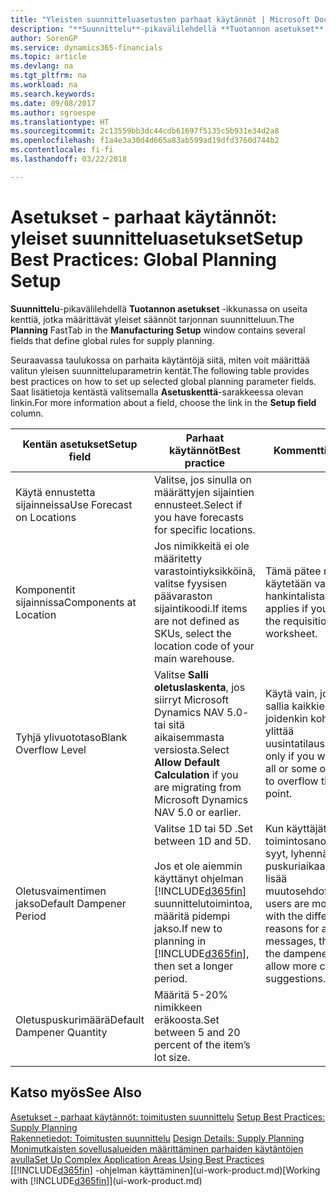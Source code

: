 ```yaml
---
title: "Yleisten suunnitteluasetusten parhaat käytännöt | Microsoft Docs"
description: "**Suunnittelu**-pikavälilehdellä **Tuotannon asetukset** -ikkunassa on useita kenttiä, jotka määrittävät yleiset säännöt tarjonnan suunnitteluun."
author: SorenGP
ms.service: dynamics365-financials
ms.topic: article
ms.devlang: na
ms.tgt_pltfrm: na
ms.workload: na
ms.search.keywords: 
ms.date: 09/08/2017
ms.author: sgroespe
ms.translationtype: HT
ms.sourcegitcommit: 2c13559bb3dc44cdb61697f5135c5b931e34d2a8
ms.openlocfilehash: f1a4e3a30d4d665a83ab599ad19dfd3760d744b2
ms.contentlocale: fi-fi
ms.lasthandoff: 03/22/2018

---
```

# <a name="setup-best-practices-global-planning-setup"></a><span data-ttu-id="cf4cf-103">Asetukset - parhaat käytännöt: yleiset suunnitteluasetukset</span><span class="sxs-lookup"><span data-stu-id="cf4cf-103">Setup Best Practices: Global Planning Setup</span></span>
<span data-ttu-id="cf4cf-104">**Suunnittelu**-pikavälilehdellä **Tuotannon asetukset** -ikkunassa on useita kenttiä, jotka määrittävät yleiset säännöt tarjonnan suunnitteluun.</span><span class="sxs-lookup"><span data-stu-id="cf4cf-104">The **Planning** FastTab in the **Manufacturing Setup** window contains several fields that define global rules for supply planning.</span></span>  

 <span data-ttu-id="cf4cf-105">Seuraavassa taulukossa on parhaita käytäntöjä siitä, miten voit määrittää valitun yleisen suunnitteluparametrin kentät.</span><span class="sxs-lookup"><span data-stu-id="cf4cf-105">The following table provides best practices on how to set up selected global planning parameter fields.</span></span> <span data-ttu-id="cf4cf-106">Saat lisätietoja kentästä valitsemalla **Asetuskenttä**-sarakkeessa olevan linkin.</span><span class="sxs-lookup"><span data-stu-id="cf4cf-106">For more information about a field, choose the link in the **Setup field** column.</span></span>  

|<span data-ttu-id="cf4cf-107">Kentän asetukset</span><span class="sxs-lookup"><span data-stu-id="cf4cf-107">Setup field</span></span>|<span data-ttu-id="cf4cf-108">Parhaat käytännöt</span><span class="sxs-lookup"><span data-stu-id="cf4cf-108">Best practice</span></span>|<span data-ttu-id="cf4cf-109">Kommentti</span><span class="sxs-lookup"><span data-stu-id="cf4cf-109">Comment</span></span>|  
|-----------------|-------------------|-------------|  
|<span data-ttu-id="cf4cf-110">Käytä ennustetta sijainneissa</span><span class="sxs-lookup"><span data-stu-id="cf4cf-110">Use Forecast on Locations</span></span>|<span data-ttu-id="cf4cf-111">Valitse, jos sinulla on määrättyjen sijaintien ennusteet.</span><span class="sxs-lookup"><span data-stu-id="cf4cf-111">Select if you have forecasts for specific locations.</span></span>||  
|<span data-ttu-id="cf4cf-112">Komponentit sijainnissa</span><span class="sxs-lookup"><span data-stu-id="cf4cf-112">Components at Location</span></span>|<span data-ttu-id="cf4cf-113">Jos nimikkeitä ei ole määritetty varastointiyksikköinä, valitse fyysisen päävaraston sijaintikoodi.</span><span class="sxs-lookup"><span data-stu-id="cf4cf-113">If items are not defined as SKUs, select the location code of your main warehouse.</span></span>|<span data-ttu-id="cf4cf-114">Tämä pätee myös, jos käytetään vain hankintalistaa.</span><span class="sxs-lookup"><span data-stu-id="cf4cf-114">This also applies if you only use the requisition worksheet.</span></span>|  
|<span data-ttu-id="cf4cf-115">Tyhjä ylivuototaso</span><span class="sxs-lookup"><span data-stu-id="cf4cf-115">Blank Overflow Level</span></span>|<span data-ttu-id="cf4cf-116">Valitse **Salli oletuslaskenta**, jos siirryt Microsoft Dynamics NAV 5.0- tai sitä aikaisemmasta versiosta.</span><span class="sxs-lookup"><span data-stu-id="cf4cf-116">Select **Allow Default Calculation** if you are migrating from Microsoft Dynamics NAV 5.0 or earlier.</span></span>|<span data-ttu-id="cf4cf-117">Käytä vain, jos haluat sallia kaikkien tai joidenkin kohteiden ylittää uusintatilauspisteen.</span><span class="sxs-lookup"><span data-stu-id="cf4cf-117">Use only if you want to allow all or some of your items to overflow the reorder point.</span></span>|  
|<span data-ttu-id="cf4cf-118">Oletusvaimentimen jakso</span><span class="sxs-lookup"><span data-stu-id="cf4cf-118">Default Dampener Period</span></span>|<span data-ttu-id="cf4cf-119">Valitse 1D tai 5D .</span><span class="sxs-lookup"><span data-stu-id="cf4cf-119">Set between 1D and 5D.</span></span><br /><br /> <span data-ttu-id="cf4cf-120">Jos et ole aiemmin käyttänyt ohjelman [!INCLUDE[d365fin](includes/d365fin_md.md)] suunnittelutoimintoa, määritä pidempi jakso.</span><span class="sxs-lookup"><span data-stu-id="cf4cf-120">If new to planning in [!INCLUDE[d365fin](includes/d365fin_md.md)], then set a longer period.</span></span>|<span data-ttu-id="cf4cf-121">Kun käyttäjät tuntevat toimintosanomien eri syyt, lyhennä puskuriaikaa antaaksesi lisää muutosehdotuksia.</span><span class="sxs-lookup"><span data-stu-id="cf4cf-121">When users are more familiar with the different reasons for action messages, then shorten the dampener period to allow more change suggestions.</span></span>|  
|<span data-ttu-id="cf4cf-122">Oletuspuskurimäärä</span><span class="sxs-lookup"><span data-stu-id="cf4cf-122">Default Dampener Quantity</span></span>|<span data-ttu-id="cf4cf-123">Määritä 5-20% nimikkeen eräkoosta.</span><span class="sxs-lookup"><span data-stu-id="cf4cf-123">Set between 5 and 20 percent of the item’s lot size.</span></span>||  

## <a name="see-also"></a><span data-ttu-id="cf4cf-124">Katso myös</span><span class="sxs-lookup"><span data-stu-id="cf4cf-124">See Also</span></span>  
 <span data-ttu-id="cf4cf-125">[Asetukset - parhaat käytännöt: toimitusten suunnittelu](setup-best-practices-supply-planning.md) </span><span class="sxs-lookup"><span data-stu-id="cf4cf-125">[Setup Best Practices: Supply Planning](setup-best-practices-supply-planning.md) </span></span>  
 <span data-ttu-id="cf4cf-126">[Rakennetiedot: Toimitusten suunnittelu](design-details-supply-planning.md) </span><span class="sxs-lookup"><span data-stu-id="cf4cf-126">[Design Details: Supply Planning](design-details-supply-planning.md) </span></span>  
 [<span data-ttu-id="cf4cf-127">Monimutkaisten sovellusalueiden määrittäminen parhaiden käytäntöjen avulla</span><span class="sxs-lookup"><span data-stu-id="cf4cf-127">Set Up Complex Application Areas Using Best Practices</span></span>](set-up-complex-application-areas-using-best-practices.md)  
 <span data-ttu-id="cf4cf-128">[[!INCLUDE[d365fin](includes/d365fin_md.md)] -ohjelman käyttäminen](ui-work-product.md)</span><span class="sxs-lookup"><span data-stu-id="cf4cf-128">[Working with [!INCLUDE[d365fin](includes/d365fin_md.md)]](ui-work-product.md)</span></span>

